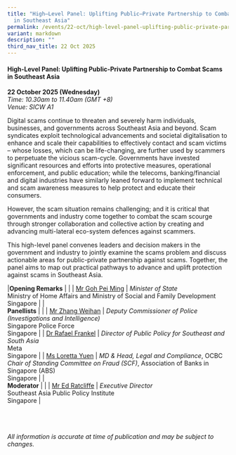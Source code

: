 ```yaml
---
title: "High–Level Panel: Uplifting Public–Private Partnership to Combat Scams
  in Southeast Asia"
permalink: /events/22-oct/high-level-panel-uplifting-public-private-partnership/
variant: markdown
description: ""
third_nav_title: 22 Oct 2025
---
```

#### **High-Level Panel: Uplifting Public-Private Partnership to Combat Scams in Southeast Asia**

**22 October 2025 (Wednesday)**  
*Time: 10.30am to 11.40am (GMT +8)*
<br>*Venue: SICW A1*

Digital scams continue to threaten and severely harm individuals, businesses, and governments across Southeast Asia and beyond. Scam syndicates exploit technological advancements and societal digitalisation to enhance and scale their capabilities to effectively contact and scam victims – whose losses, which can be life-changing, are further used by scammers to perpetuate the vicious scam-cycle. Governments have invested significant resources and efforts into protective measures, operational enforcement, and public education; while the telecoms, banking/financial and digital industries have similarly leaned forward to implement technical and scam awareness measures to help protect and educate their consumers.
 
However, the scam situation remains challenging; and it is critical that governments and industry come together to combat the scam scourge through stronger collaboration and collective action by creating and advancing multi-lateral eco-system defences against scammers.
 
This high-level panel convenes leaders and decision makers in the government and industry to jointly examine the scams problem and discuss actionable areas for public-private partnership against scams. Together, the panel aims to map out practical pathways to advance and uplift protection against scams in Southeast Asia.

|**Opening Remarks**          |                                                              |
| [Mr Goh Pei Ming](/speakers/mr-goh-pei-ming/)  | *Minister of State* <br>Ministry of Home Affairs and Ministry of Social and Family Development<br>Singapore      |
|<br>**Panellists**          |                                                              |
| [Mr Zhang Weihan](/speakers/mr-zhang-weihan/)  | *Deputy Commissioner of Police (Investigations and Intelligence)* <br>Singapore Police Force<br>Singapore      |
| [Dr Rafael Frankel](/speakers/dr-rafael-frankel/)  | *Director of Public Policy for Southeast and South Asia* <br>Meta<br>Singapore      |
| [Ms Loretta Yuen](/speakers/ms-loretta-yuen/)  | *MD &amp; Head, Legal and Compliance*, OCBC <br>*Chair of Standing Committee on Fraud (SCF)*, Association of Banks in Singapore (ABS)<br>Singapore      |
|<br>**Moderator**          |                                                              |
| [Mr Ed Ratcliffe](/speakers/mr-ed-ratcliffe/)  | *Executive Director* <br>Southeast Asia Public Policy Institute<br>Singapore      |

<br><br><br>
*All information is accurate at time of publication and may be subject to changes.*